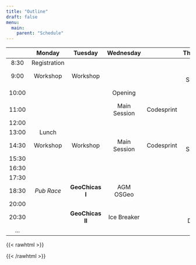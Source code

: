 ```yaml
---
title: "Outline"
draft: false
menu:
  main:
    parent: "Schedule"
---
```


|   | **Monday** | **Tuesday** | **Wednesday** |  | **Thursday** |  | **Friday** |  | **Saturday** |
| :---: | :---: | :---: | :---: | --- | :---: | --- | :---: | --- | :---: |
|  8:30 | Registration |  |  |  |  |  |  |  |  |
|  9:00 | Workshop | Workshop |  |  | Main Session | Codesprint | Registration |  | Community Session |
|  10:00 |  |  | Opening |  |  |  | Main Session | Codesprint |  |
|  11:00 |  |  | Main Session | Codesprint |  |  |  |  |  |
|  12:00 |  |  |  |  |  |  |  |  |  |
|  13:00 | Lunch |  |  |  |  |  |  |  |  |
|  14:30 | Workshop | Workshop | Main Session | Codesprint | Main Session | Codesprint | Main Session | Codesprint | Community Session |
|  15:30 |  |  |  |  |  |  |  |  |  |
|  16:30 |  |  |  |  |  |  |  |  |  |
|  17:30 |  |  |  |  |  |  |  |  |  |
|  18:30 | *Pub Race* | **GeoChicas I** | AGM OSGeo |  |  |  | Closing |  |  |
|  20:00 |  |  |  |  |  |  |  |  |  |
|  20:30 |  | **GeoChicas II** | Ice Breaker |  | Gala Dinner |  | *Pub Race* |  |  |
|  ... |  |  |  |  |  |  |  |  |  |

{{< rawhtml >}}
<div id="countdown"></div>
<script>
var end = new Date('09/27/2021 9:30 AM');

    var _second = 1000;
    var _minute = _second * 60;
    var _hour = _minute * 60;
    var _day = _hour * 24;
    var timer;

    function showRemaining() {
        var now = new Date();
        var distance = end - now;
        if (distance < 0) {

            clearInterval(timer);
            document.getElementById('countdown').innerHTML = 'EXPIRED!';

            return;
        }
        var days = Math.floor(distance / _day);
        var hours = Math.floor((distance % _day) / _hour);
        var minutes = Math.floor((distance % _hour) / _minute);
        var seconds = Math.floor((distance % _minute) / _second);

        document.getElementById('countdown').innerHTML = days + ' dias, ';
        document.getElementById('countdown').innerHTML += hours + ' horas, ';
        document.getElementById('countdown').innerHTML += minutes + ' minutos y ';
        document.getElementById('countdown').innerHTML += seconds + ' segundos';
    }

    timer = setInterval(showRemaining, 1000);
</script>

{{< /rawhtml >}}